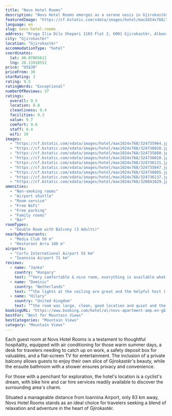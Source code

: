 ```yaml
---
title: "Novs Hotel Rooms"
description: "Novs Hotel Rooms emerges as a serene oasis in Gjirokastër, a mere 44 km away from the tranquil Zaravina Lake."
featuredImage: "https://cf.bstatic.com/xdata/images/hotel/max1024x768/324735964.jpg?k=a9b5e32f3f0e756ea2d8cd36a5c235ea70aedc08bfc80bd9c3d6251015f022bc&o=&hp=1"
language: en
slug: novs-hotel-rooms
address: "Rruga Ilia Dilo Sheperi 1103 Flat 2, 6001 Gjirokastër, Albania"
city: "Gjirokastër"
location: "Gjirokastër"
accommodationType: "hotel"
coordinates:
  lat: 40.07865612
  lng: 20.13918552
price: "US$30"
priceFrom: 30
starRating: 3
rating: 9.5
ratingWords: "Exceptional"
numberOfReviews: 37
ratings:
  overall: 9.5
  location: 8.8
  cleanliness: 9.4
  facilities: 9.3
  value: 9.7
  comfort: 9.6
  staff: 9.4
  wifi: 10
images:
  - "https://cf.bstatic.com/xdata/images/hotel/max1024x768/324735964.jpg?k=a9b5e32f3f0e756ea2d8cd36a5c235ea70aedc08bfc80bd9c3d6251015f022bc&o=&hp=1"
  - "https://cf.bstatic.com/xdata/images/hotel/max1024x768/324736028.jpg?k=f4a8f2d57ed4b27aa2d0d82c7c54f592ef7bb9d576991b28d0ea9d5f156175d6&o=&hp=1"
  - "https://cf.bstatic.com/xdata/images/hotel/max1024x768/324735880.jpg?k=2dea4ed704e4d7bc85525dd1b12c03353e0f3d0e2d8eb4b1668e18c17bbcfdad&o=&hp=1"
  - "https://cf.bstatic.com/xdata/images/hotel/max1024x768/324736010.jpg?k=17ae2d914bba6a3bae9674e46aa2ee306d549bc275ad7b7cf3ea8ba2cb9bf9cd&o=&hp=1"
  - "https://cf.bstatic.com/xdata/images/hotel/max1024x768/324736131.jpg?k=7d56759a249db6dbb0a535e93742aa9c62377ef9ba01b1eafd475c4ba12d33de&o=&hp=1"
  - "https://cf.bstatic.com/xdata/images/hotel/max1024x768/324735847.jpg?k=5cdcde3c5aea5c7abcb80eb03ed12a556e220cae17b44ff7e13cbbb1bf501321&o=&hp=1"
  - "https://cf.bstatic.com/xdata/images/hotel/max1024x768/324736085.jpg?k=7b7f7380cca030eea65ad57974f900a5de06d61de9ff164e3a4cedcacf3db1f3&o=&hp=1"
  - "https://cf.bstatic.com/xdata/images/hotel/max1024x768/324736137.jpg?k=92e6024eed7db6d3e3cbd8144de74eacb7fc23d7800fd996ce118e92e4da8e4b&o=&hp=1"
  - "https://cf.bstatic.com/xdata/images/hotel/max1024x768/328041029.jpg?k=6579991d12687567f14994b7add0d92c7f7ba28bb20bbf76bced5e6c70a24f51&o=&hp=1"
amenities:
  - "Non-smoking rooms"
  - "Airport shuttle"
  - "Room service"
  - "Free WiFi"
  - "Free parking"
  - "Family rooms"
  - "Bar"
roomTypes:
  - "Double Room with Balcony (3 Adults)"
nearbyRestaurants:
  - "Media Club 50 m"
  - "Restorant Arra 100 m"
airports:
  - "Corfu International Airport 55 km"
  - "Ioannina Airport 71 km"
reviews:
  - name: "Janka"
    country: "Hungary"
    text: "“Very comfortable & nice room, everything is available what is needed, easy communication with the host. Thank you! :)”"
  - name: "Dominic"
    country: "Netherlands"
    text: "“the lights at the ceiling are great and the helpful host ( via WhatsApp ) was very useful”"
  - name: "Hilary"
    country: "United Kingdom"
    text: "“the room was large, clean, good location and quiet and the owner was very helpful. wifi great.”"
bookingURL: "https://www.booking.com/hotel/al/novs-apartment-amp.en-gb.html?aid=8035640"
bestFor: "Best for Mountain Views"
bestCategories: "Mountain Views"
category: "Mountain Views"
---
```


Each guest room at Novs Hotel Rooms is a testament to thoughtful hospitality, equipped with air conditioning for those warm summer days, a desk for travelers needing to catch up on work, a safety deposit box for valuables, and a flat-screen TV for entertainment. The inclusion of a private balcony allows guests to enjoy their own slice of Gjirokastër's beauty, while the ensuite bathroom with a shower ensures privacy and convenience.

For those with a penchant for exploration, the hotel's location is a cyclist's dream, with bike hire and car hire services readily available to discover the surrounding area's charm. 

Situated a manageable distance from Ioannina Airport, only 83 km away, Novs Hotel Rooms stands as an ideal choice for travelers seeking a blend of relaxation and adventure in the heart of Gjirokastër.